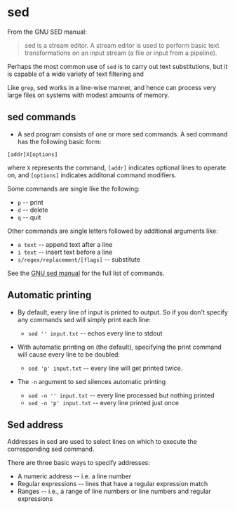 
# sed

From the GNU SED manual:

> sed is a stream editor. A stream editor is used to perform basic text transformations on an input stream (a file or input from a pipeline). 

Perhaps the most common use of `sed` is to carry out text substitutions, but it is capable of a wide variety of text filtering and 

Like `grep`, sed works in a line-wise manner, and hence can process very large files on systems with modest amounts of memory.

## sed commands

* A sed program consists of one or more sed commands. A sed command has the following basic form:

```
[addr]X[options]
```

where `X` represents the command, `[addr]` indicates optional lines to operate on, and `[options]` indicates additonal command modifiers.

Some commands are single like the following:

* `p` -- print
* `d` -- delete
* `q` -- quit

Other commands are single letters followed by additional arguments like:

* `a text` -- append text after a line
* `i text` -- insert text before a line
* `s/regex/replacement/[flags]` -- substitute 


See the [GNU sed manual](https://www.gnu.org/software/sed/manual/html_node/sed-commands-list.html#sed-commands-list) for the full list of commands.


## Automatic printing

* By default, every line of input is printed to output. So if you don't specify any commands sed will simply print each line:

    - `sed '' input.txt` --  echos every line to stdout

* With automatic printing on (the default), specifying the print command will cause every line to be doubled:

    - `sed 'p' input.txt` -- every line will get printed twice.

* The `-n` argument to sed silences automatic printing

    - `sed -n '' input.txt` -- every line processed but nothing printed
    - `sed -n 'p' input.txt` -- every line printed just once


## Sed address

Addresses in sed are used to select lines on which to execute the corresponding sed command.

There are three basic ways to specify addresses:

* A numeric address -- i.e. a line number
* Regular expressions -- lines that have a regular expression match
* Ranges -- i.e., a range of line numbers or line numbers and regular expressions



